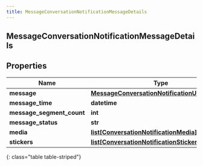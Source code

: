 ```yaml
---
title: MessageConversationNotificationMessageDetails
---
```

## MessageConversationNotificationMessageDetails

## Properties

|Name | Type | Description | Notes|
|------------ | ------------- | ------------- | -------------|
| **message** | [**MessageConversationNotificationUriReference**](MessageConversationNotificationUriReference.html) |  | [optional] |
| **message_time** | **datetime** |  | [optional] |
| **message_segment_count** | **int** |  | [optional] |
| **message_status** | **str** |  | [optional] |
| **media** | [**list[ConversationNotificationMedia]**](ConversationNotificationMedia.html) |  | [optional] |
| **stickers** | [**list[ConversationNotificationStickers]**](ConversationNotificationStickers.html) |  | [optional] |
{: class="table table-striped"}



